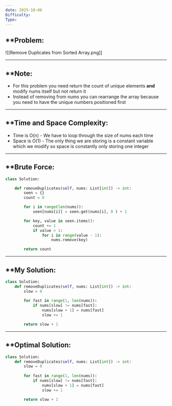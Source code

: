 ```yaml
---
date: 2025-10-06
Difficulty:
Type:
---
```


## **Problem: 

![[Remove Duplicates from Sorted Array.png]]

---
## **Note: 
- For this problem you need return the count of unique elements **and** modify nums itself but not return it
- Instead of removing from nums you can rearrange the array because you need to have the unique numbers positioned first 


---

## **Time and Space Complexity: 
- Time is O(n) - We have to loop through the size of nums each time 
- Space is O(1) - The only thing we are storing is a constant variable which we modify so space is constantly only storing one integer 

--- 

## **Brute Force: 

```python 
class Solution:

    def removeDuplicates(self, nums: List[int]) -> int:
        seen = {}
        count = 0

        for i in range(len(nums)):
            seen[nums[i]] = seen.get(nums[i], 0 ) + 1

        for key, value in seen.items():
            count += 1
            if value > 1:
                for i in range(value - 1):
                    nums.remove(key)

        return count
```

---
## **My Solution: 

```python
class Solution:
    def removeDuplicates(self, nums: List[int]) -> int:
        slow = 0
        
        for fast in range(1, len(nums)):
            if nums[slow] != nums[fast]:
                nums[slow + 1] = nums[fast]
                slow += 1

        return slow + 1
```



---
## **Optimal Solution: 

```python
class Solution:
    def removeDuplicates(self, nums: List[int]) -> int:
        slow = 0
        
        for fast in range(1, len(nums)):
            if nums[slow] != nums[fast]:
                nums[slow + 1] = nums[fast]
                slow += 1

        return slow + 1
```
